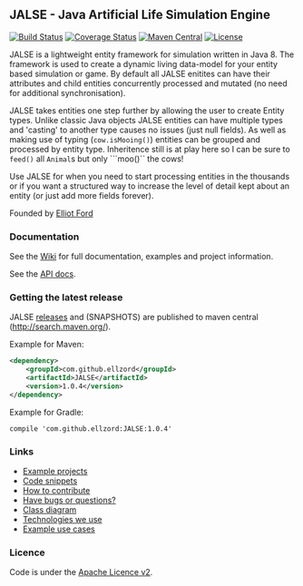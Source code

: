 ## JALSE - Java Artificial Life Simulation Engine
[![Build Status](https://travis-ci.org/Ellzord/JALSE.svg?branch=master)](https://travis-ci.org/Ellzord/JALSE)
[![Coverage Status](https://coveralls.io/repos/Ellzord/JALSE/badge.svg?branch=master)](https://coveralls.io/r/Ellzord/JALSE?branch=master)
[![Maven Central](https://maven-badges.herokuapp.com/maven-central/com.github.ellzord/JALSE/badge.svg)](https://maven-badges.herokuapp.com/maven-central/com.github.ellzord/JALSE/)
[![License](http://img.shields.io/:license-apache-blue.svg)](http://www.apache.org/licenses/LICENSE-2.0.html)

JALSE is a lightweight entity framework for simulation written in Java 8. The framework is used to create a dynamic living data-model for your entity based simulation or game. By default all JALSE enitites can have their attributes and child entities concurrently processed and mutated (no need for additional synchronisation).

JALSE takes entities one step further by allowing the user to create Entity types. Unlike classic Java objects JALSE entities can have multiple types and 'casting' to another type causes no issues (just null fields). As well as making use of typing (```cow.isMooing()```) entities can be grouped and processed by entity type. Inheritence still is at play here so I can be sure to ```feed()``` all ```Animal```s but only ```moo()`` the cows!

Use JALSE for when you need to start processing entities in the thousands or if you want a structured way to increase the level of detail kept about an entity (or just add more fields forever).

Founded by [Elliot Ford](https://twitter.com/ellzord)

### Documentation
See the [Wiki](https://github.com/Ellzord/JALSE/wiki) for full documentation, examples and project information.

See the [API docs](http://ellzord.github.io/JALSE/docs/).

### Getting the latest release
JALSE [releases](https://github.com/Ellzord/JALSE/releases) and (SNAPSHOTS) are published to maven central (http://search.maven.org/).

Example for Maven:
```xml
<dependency>
    <groupId>com.github.ellzord</groupId>
    <artifactId>JALSE</artifactId>
    <version>1.0.4</version>
</dependency>
```

Example for Gradle:
```
compile 'com.github.ellzord:JALSE:1.0.4'
```

### Links
* [Example projects](https://github.com/Ellzord/JALSE/wiki/Example-projects)
* [Code snippets](https://github.com/Ellzord/JALSE/wiki/Code-snippets)
* [How to contribute](https://github.com/Ellzord/JALSE/wiki/How-to-contribute)
* [Have bugs or questions?](https://github.com/Ellzord/JALSE/wiki/Have-bugs-or-questions%3F)
* [Class diagram](https://github.com/Ellzord/JALSE/wiki/Class-diagram)
* [Technologies we use](https://github.com/Ellzord/JALSE/wiki/Technologies-we-use)
* [Example use cases](https://github.com/Ellzord/JALSE/wiki/Example-use-cases)

### Licence
Code is under the [Apache Licence v2](http://www.apache.org/licenses/LICENSE-2.0.html).

